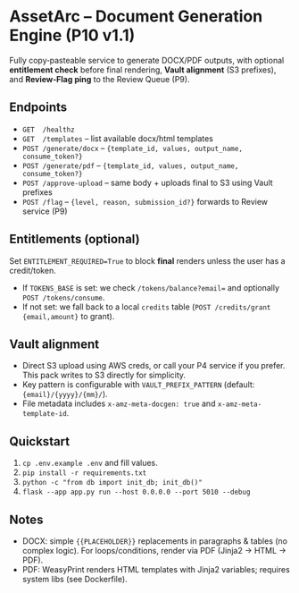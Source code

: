 
# AssetArc – Document Generation Engine (P10 v1.1)

Fully copy‑pasteable service to generate DOCX/PDF outputs, with optional **entitlement check** before final rendering, **Vault alignment** (S3 prefixes), and **Review‑Flag ping** to the Review Queue (P9).

## Endpoints
- `GET  /healthz`
- `GET  /templates` – list available docx/html templates
- `POST /generate/docx` – `{template_id, values, output_name, consume_token?}`
- `POST /generate/pdf`  – `{template_id, values, output_name, consume_token?}`
- `POST /approve-upload` – same body + uploads final to S3 using Vault prefixes
- `POST /flag` – `{level, reason, submission_id?}` forwards to Review service (P9)

## Entitlements (optional)
Set `ENTITLEMENT_REQUIRED=True` to block **final** renders unless the user has a credit/token.
- If `TOKENS_BASE` is set: we check `/tokens/balance?email=` and optionally `POST /tokens/consume`.
- If not set: we fall back to a local `credits` table (`POST /credits/grant {email,amount}` to grant).

## Vault alignment
- Direct S3 upload using AWS creds, or call your P4 service if you prefer. This pack writes to S3 directly for simplicity.
- Key pattern is configurable with `VAULT_PREFIX_PATTERN` (default: `{email}/{yyyy}/{mm}/`).
- File metadata includes `x-amz-meta-docgen: true` and `x-amz-meta-template-id`.

## Quickstart
1) `cp .env.example .env` and fill values.
2) `pip install -r requirements.txt`
3) `python -c "from db import init_db; init_db()"`
4) `flask --app app.py run --host 0.0.0.0 --port 5010 --debug`

## Notes
- DOCX: simple `{{PLACEHOLDER}}` replacements in paragraphs & tables (no complex logic). For loops/conditions, render via PDF (Jinja2 → HTML → PDF).
- PDF: WeasyPrint renders HTML templates with Jinja2 variables; requires system libs (see Dockerfile).
